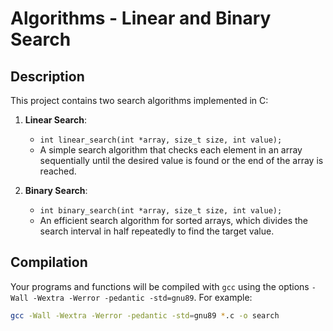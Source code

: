 # Algorithms - Linear and Binary Search

## Description

This project contains two search algorithms implemented in C:

1. **Linear Search**: 
   - `int linear_search(int *array, size_t size, int value);`
   - A simple search algorithm that checks each element in an array sequentially until the desired value is found or the end of the array is reached.

2. **Binary Search**: 
   - `int binary_search(int *array, size_t size, int value);`
   - An efficient search algorithm for sorted arrays, which divides the search interval in half repeatedly to find the target value.

## Compilation

Your programs and functions will be compiled with `gcc` using the options `-Wall -Wextra -Werror -pedantic -std=gnu89`. For example:

```bash
gcc -Wall -Wextra -Werror -pedantic -std=gnu89 *.c -o search
